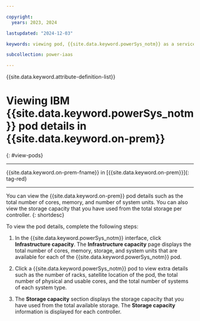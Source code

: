 ```yaml
---

copyright:
  years: 2023, 2024

lastupdated: "2024-12-03"

keywords: viewing pod, {{site.data.keyword.powerSys_notm}} as a service, private cloud, before you begin, terminology, video, how-to

subcollection: power-iaas

---
```


{{site.data.keyword.attribute-definition-list}}


# Viewing IBM {{site.data.keyword.powerSys_notm}} pod details in {{site.data.keyword.on-prem}}
{: #view-pods}

---



{{site.data.keyword.on-prem-fname}} in [{{site.data.keyword.on-prem}}]{: tag-red}


---


You can view the {{site.data.keyword.on-prem}} pod details such as the total number of cores, memory, and number of system units. You can also view the storage capacity that you have used from the total storage per controller.
{: shortdesc}


To view the pod details, complete the following steps:

1. In the {{site.data.keyword.powerSys_notm}} interface, click **Infrastructure capacity**. The **Infrastructure capacity** page displays the total number of cores, memory, storage, and system units that are available for each of the {{site.data.keyword.powerSys_notm}} pod.

2. Click a {{site.data.keyword.powerSys_notm}} pod to view extra details such as the number of racks, satellite location of the pod, the total number of physical and usable cores, and the total number of systems of each system type.

3. The **Storage capacity** section displays the storage capacity that you have used from the total available storage. The **Storage capacity** information is displayed for each controller.
